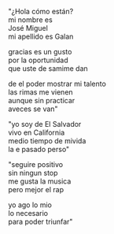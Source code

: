 <p>
"¿Hola cómo están?
<br />
mi nombre es
<br />
José Miguel
<br />
mi apellido es Galan
</p>
<p>
gracias  es un gusto
<br />
por la oportunidad
<br />
que uste de samime dan
</p>
<p>
de el poder mostrar mi talento
<br />
las rimas me vienen
<br />
aunque sin practicar
<br />
aveces se van"
</p>
<p>
"yo soy de El Salvador
<br />
vivo en California
<br />
medio tiempo de mivida
<br />
la e pasado perso"
</p>
<p>
"seguire positivo <br />
sin ningun stop <br />
me gusta la musica <br />
pero mejor el rap <br />
</p>
<p>
yo ago lo mio <br />
lo necesario <br />
para poder triunfar"
</p>
